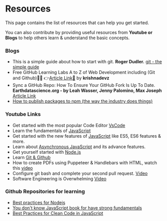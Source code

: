 # Resources

This page contains the list of resources that can help you get started.

You can also contribute by providing useful resources from **Youtube or Blogs** to help others learn & understand the basic concepts.

### Blogs

- This is a simple guide about how to start with git. **Roger Dudler.** [git - the simple guide](https://rogerdudler.github.io/git-guide/index.html)
- Free GitHub Learning Labs A to Z of Web Development including (Git and Github)🐱‍🏍 👉[Article Link🌊](https://dev.to/krishnakakade/free-github-learning-labs-a-to-z-of-web-development-3501) by **krishnadevz** 
- Sync a GitHub Repo: How To Ensure Your GitHub Fork Is Up To Date. **Earthdatascience.org - by Leah Wasser, Jenny Palomino, Max Joseph** [Article Link](https://www.earthdatascience.org/courses/intro-to-earth-data-science/git-github/github-collaboration/update-github-repositories-with-changes-by-others/#:~:text=You%20can%20update%20your%20fork,be%20updated%20in%20your%20fork)
- [How to publish packages to npm (the way the industry does things)](https://zellwk.com/blog/publish-to-npm/)


### Youtube Links

- Get started with the most popular Code Editor [VsCode](https://www.youtube.com/watch?v=WPqXP_kLzpo&t=382s)
- Learn the fundamentals of [JavaScript](https://www.youtube.com/watch?v=W6NZfCO5SIk&t=1s)
- Get started with the new features of [JavaScript](https://www.youtube.com/watch?v=hdI2bqOjy3c) like ES5, ES6 features & more.
- Learn about [Asynchronous JavaScript](https://www.youtube.com/playlist?list=PL4cUxeGkcC9jx2TTZk3IGWKSbtugYdrlu) and its advance features.
- Get yourself started with [Node.js](https://www.youtube.com/watch?v=fBNz5xF-Kx4)
- Learn [Git & Github](https://www.youtube.com/watch?v=RGOj5yH7evk&t=339s)
- How to create PDFs using Puppeteer & Handlebars with HTML, watch this [video](https://youtu.be/llkkwRABN-s)
- Configure git bash and complete your second pull request. [Video](https://www.youtube.com/watch?v=cBigFcoAXZg)
- Software Engineering is Overwhelming [Video](https://www.youtube.com/watch?v=MbDjrztWtX4)


### Github Repositories for learning

- [Best practices for Nodejs](https://github.com/goldbergyoni/nodebestpractices)
- [You don't know JavaScript book for have strong fundamentals](https://github.com/getify/You-Dont-Know-JS)
- [Best Practices for Clean Code in JavaScript](https://github.com/ryanmcdermott/clean-code-javascript)

